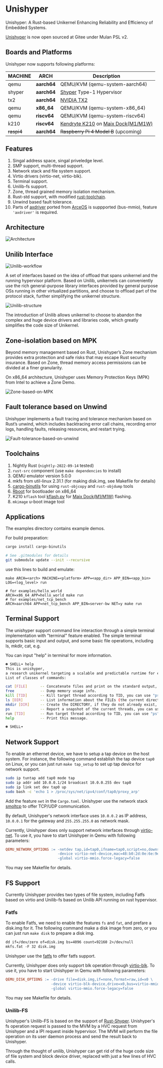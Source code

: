 # Unishyper

Unishyper: A Rust-based Unikernel Enhancing Reliability and Efficiency of Embedded Systems. 

[Unishyper](https://gitee.com/unishyper/unishyper) is now open sourced at Gitee under Mulan PSL v2.

## Boards and Platforms

Unishyper  now supports following platforms:

| MACHINE | ARCH                    | Description                             |
|---------|-------------------------|-----------------------------------------|
| qemu    | **aarch64**  | QEMU/KVM (qemu-system-aarch64) |
| shyper  | **aarch64**  |  [Shyper](https://gitee.com/openeuler/rust_shyper) Type-1 Hypervisor         |
| tx2     | **aarch64**  | [NVIDIA TX2](https://developer.nvidia.com/embedded/jetson-tx2)                 |
| qemu    | **x86_64**   | QEMU/KVM (qemu-system-x86_64)  |
| qemu    | **riscv64**  | QEMU/KVM (qemu-system-riscv64)|
| k210    | **riscv64**  | [Kendryte K210](https://wiki.sipeed.com/hardware/en/maix/maixpy_develop_kit_board/Maix_dock.html) on [Maix Dock(M1/M1W)](https://wiki.sipeed.com/hardware/en/maix/maixpy_develop_kit_board/Maix_dock.html) |
| ~~raspi4~~    | **aarch64**  | ~~Raspberry Pi 4 Model B~~ (upcoming) |


## Features

1. Singal address space, singal priveledge level.
2. SMP support, multi-thread support.
3. Network stack and file system support.
4. Virtio drivers (virtio-net, virtio-blk).
5. Terminal support.
6. Unilib-fs support.
7. Zone, thread grained memory isolation mechanism.
8. Rust-std support, with modified [rust-toolchain](https://gitee.com/unishyper/rust).
9. Unwind based fault tolerance.
10. Parts of [axdriver](https://github.com/rcore-os/arceos/tree/main/modules/axdriver) ported from [ArceOS](https://github.com/rcore-os/arceos) is suppported (bus-mmio), feature `'axdriver'` is required.

## Architecture

![Architecture](./imgs/unishyper-architecture.png)

## Unilib Interface

![Unilib-workflow](./imgs/unishyper-unilib.png)

A set of interfaces based on the idea of offload that spans unikernel and the running hypervisor platform. Based on Unilib, unikernels can conveniently use the rich general-purpose library interfaces provided by general purpose OSs
running in other virtualized partitions, and choose to offload part of the protocol stack, further simplifying the unikernel structure.

![Unilib-structure](./imgs/unishyper-unilib-workflow.png)

The introduction of Unilib allows unikernel to choose to abandon the complex and huge device drivers and libraries code, which greatly simplifies the code size of Unikernel.

## Zone-isolation based on MPK

Beyond memory management based on Rust, Unishyper’s Zone mechanism provides extra protection and safe risks that may escape Rust security insurance. Based on Zone, thread memory access permissions can be divided at a finer granularity.

On x86_64 architecture, Unishyper uses Memory Protection Keys (MPK) from Intel to achieve a Zone Demo.

![Zone-based-on-MPK](./imgs/unishyper-zone.png)

## Fault tolerance based on Unwind

Unishyper implements a fault tracing and tolerance mechanism based on Rust’s unwind, which includes backtracing error call chains, recording error logs, handling faults, releasing resources, and restart trying.

![Fault-tolerance-based-on-unwind](./imgs/unishyper-unwind.png)
## Toolchains

1. Nightly Rust (`nightly-2022-09-14` tested)
2. `rust-src` component (use `make dependencies` to install)
3. QEMU emulator version 5.0.0
4. mkfs from util-linux 2.31.1 (for making disk.img, see Makefile for details)
5. [cargo-binutils](https://github.com/rust-embedded/cargo-binutils) for using `rust-objcopy` and `rust-objdump` tools
6. [Rboot](https://github.com/hky1999/rboot.git) for bootloader on x86_64
7. K210 `kflash` tool [kflash.py](https://github.com/kendryte/kflash.py) for [Maix Dock(M1/M1W)](https://wiki.sipeed.com/hardware/en/maix/maixpy_develop_kit_board/Maix_dock.html) flashing.
8. `mkimage` u-boot image tool

## Applications

The examples directory contains example demos.

For build preparation:


```bash
cargo install cargo-binutils

# See .gitmodules for details
git submodule update --init --recursive
```

use this lines to build and emulate:

```
make ARCH=<arch> MACHINE=<platform> APP=<app_dir> APP_BIN=<app_bin> LOG=<log_level> run

# for examples/hello_world
ARCH=x86_64 APP=hello_world make run
# for examples/net_tcp_bench
ARCH=aarch64 APP=net_tcp_bench APP_BIN=server-bw NET=y make run
```

## Terminal Support

The unishyper support command line interaction through a simple terminal implementation with "terminal" feature enabled. The simple terminal supports basic input and output, and some basic file operations, including ls, mkdir, cat, e.g.

You can input "help" in terminal for more information.

```bash
☻ SHELL➜ help
This is unishyper,
a research unikernel targeting a scalable and predictable runtime for embedded devices.
List of classes of commands:

cat [FILE]      -- Concatenate files and print on the standard output, "fs" feature is required.
free            -- Dump memory usage info.
kill [TID]      -- Kill target thread according to TID, you can use "ps" command to check running threads.
ls [DIR]        -- List information about the FILEs (the current directory by default), "fs" feature is required.
mkdir [DIR]     -- Create the DIRECTORY, if they do not already exist, "fs" feature is required.
ps              -- Report a snapshot of the current threads, you can use "run [TID]" to wake the ready ones.
run [TID]       -- Run target thread according to TID, you can use "ps" command to check available threads.
help            -- Print this message.

☻ SHELL➜

```

## Network Support
To enable an ethernet device, we have to setup a tap device on the
host system. For instance, the following command establish the tap device
`tap0` on Linux,  or you can just run `make tap_setup` to set up tap device for network support.

```bash
sudo ip tuntap add tap0 mode tap
sudo ip addr add 10.0.0.1/24 broadcast 10.0.0.255 dev tap0
sudo ip link set dev tap0 up
sudo bash -c 'echo 1 > /proc/sys/net/ipv4/conf/tap0/proxy_arp'
```

Add the feature `net` in the `Cargo.toml`. Unishyper use the network stack [smoltcp](https://github.com/smoltcp-rs/smoltcp) to offer TCP/UDP communication.

By default, Unishyper's network interface uses `10.0.0.2` as IP address, `10.0.0.1`
for the gateway and `255.255.255.0` as network mask.

Currently, Unishyper does only support network interfaces through [virtio-net](https://www.redhat.com/en/blog/introduction-virtio-networking-and-vhost-net).
To use it, you have to start Unishyper in Qemu with following parameters:

```Makefile
QEMU_NETWORK_OPTIONS := -netdev tap,id=tap0,ifname=tap0,script=no,downscript=no \
						-device virtio-net-device,mac=48:b0:2d:0e:6e:9e,netdev=tap0 \
						-global virtio-mmio.force-legacy=false
```
 You may see Makefile for details.

 ## FS Support

 Currently Unishyper provides two types of file system, including Fatfs based on virtio and Unilib-fs based on Unilib API running on rust hypervisor. 

### Fatfs

To enable Fatfs, we need to enable the features `fs` and `fat`, and prefare a disk.img for it. The following command make a disk image from zero, or you can just run `make disk` to prepare a disk img.
```Makefile
dd if=/dev/zero of=disk.img bs=4096 count=92160 2>/dev/null
mkfs.fat -F 32 disk.img
```

Unishyper use the [fatfs](https://github.com/rafalh/rust-fatfs) to offer fatfs support.

Currently, Unishyper does only support blk operation through [virtio-blk](https://www.qemu.org/2021/01/19/virtio-blk-scsi-configuration/).
To use it, you have to start Unishyper in Qemu with following parameters:

```Makefile
QEMU_DISK_OPTIONS := -drive file=disk.img,if=none,format=raw,id=x0 \
					 -device virtio-blk-device,drive=x0,bus=virtio-mmio-bus.0 \
					 -global virtio-mmio.force-legacy=false
```
You may see Makefile for details.

### Unilib-FS

Unishyper's Unilib-FS is based on the support of [Rust-Shyper](https://gitee.com/openeuler/rust_shyper). Unishyper's fs operation request is passed to the MVM by a HVC request from Unishyper and a IPI request inside hypervisor. The MVM will perform the file operation on its user daemon process and send the result back to Unishyper.

Through the thought of unilib, Unishyper can get rid of the huge code size of file system and block device driver, replaced with just a few lines of HVC calls.
